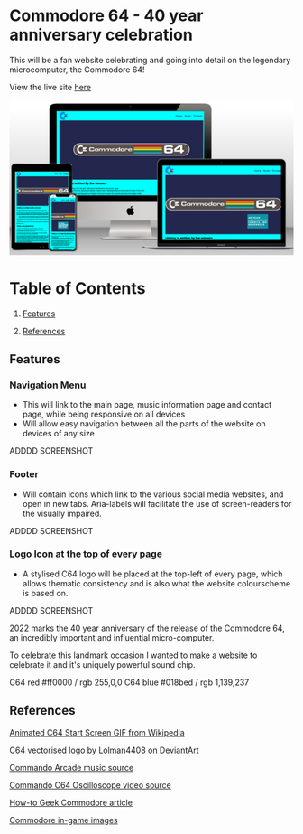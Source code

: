 # Commodore 64 - 40 year anniversary celebration

This will be a fan website celebrating and going into detail on the legendary microcomputer, the Commodore 64!

View the live site [here](https://daveguthib.github.io/Project_Portfolio_1/) 

![Mockup image of website on different devices](https://raw.githubusercontent.com/DaveGutHib/Project_Portfolio_1/main/docs/Mockup.PNG)


# Table of Contents
1. [Features](#Features)

10. [References](#references)

## Features

### Navigation Menu
- This will link to the main page, music information page and contact page, while being responsive on all devices
- Will allow easy navigation between all the parts of the website on devices of any size

ADDDD SCREENSHOT

### Footer
- Will contain icons which link to the various social media websites, and open in new tabs. Aria-labels will facilitate the use of screen-readers for the visually impaired.

ADDDD SCREENSHOT

### Logo Icon at the top of every page
- A stylised C64 logo will be placed at the top-left of every page, which allows thematic consistency and is also what the website colourscheme is based on.

ADDDD SCREENSHOT



2022 marks the 40 year anniversary of the release of the Commodore 64, an incredibly important and influential micro-computer.

To celebrate this landmark occasion I wanted to make a website to celebrate it and it's uniquely powerful sound chip.

C64 red  #ff0000 / rgb 255,0,0
C64 blue #018bed /  rgb 1,139,237



## References


[Animated C64 Start Screen GIF from Wikipedia ](https://en.wikipedia.org/wiki/Commodore_64#History)

[C64 vectorised logo by Lolman4408 on DeviantArt ](https://www.deviantart.com/lolman4408/art/Commodore-64-logo-vectorized-694733898)

[Commando Arcade music source ](https://www.youtube.com/watch?v=qX0rW4bKp3U)

[Commando C64 Oscilloscope video source ](https://www.youtube.com/watch?v=bCp_sG-haP0)

[How-to Geek Commodore article](https://www.howtogeek.com/820304/the-best-selling-pc-of-all-time-commodore-64-turns-40/)

[Commodore in-game images](http://www.cbmitapages.it/c64/games/games.htm)
